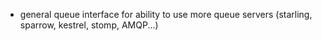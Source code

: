* general queue interface for ability to use more queue servers (starling, sparrow, kestrel, stomp, AMQP...)
